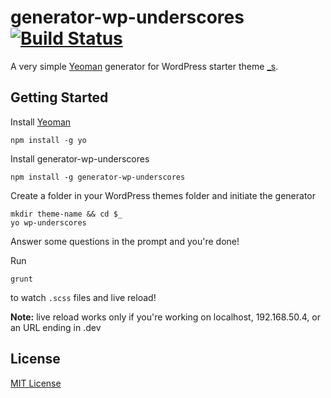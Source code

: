 # generator-wp-underscores [![Build Status](https://secure.travis-ci.org/kdo/generator-wp-underscores.png?branch=master)](https://travis-ci.org/kdo/generator-wp-underscores)

A very simple [Yeoman](http://yeoman.io) generator for WordPress starter theme [_s](github.com/automattic/_s).


## Getting Started

Install [Yeoman](http://yeoman.io)

```
npm install -g yo
```

Install generator-wp-underscores

```
npm install -g generator-wp-underscores
```

Create a folder in your WordPress themes folder and initiate the generator

```
mkdir theme-name && cd $_
yo wp-underscores
```

Answer some questions in the prompt and you're done!

Run

```
grunt
```
to watch `.scss` files and live reload!

**Note:** live reload works only if you're working on localhost, 192.168.50.4, or an URL ending in .dev

## License

[MIT License](http://en.wikipedia.org/wiki/MIT_License)
